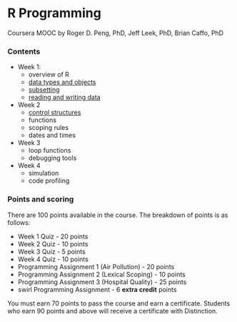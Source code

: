 R Programming
=============

Coursera MOOC by Roger D. Peng, PhD, Jeff Leek, PhD, Brian Caffo, PhD

### Contents
- Week 1:
  - overview of R
  - [data types and objects](week1-data-types.md)
  - [subsetting](week1-subsetting.md)
  - [reading and writing data](week1-read-write.md)
- Week 2
  - [control structures](week2-control.md)
  - functions
  - scoping rules
  - dates and times
- Week 3
  - loop functions
  - debugging tools
- Week 4
  - simulation
  - code profiling
  
### Points and scoring

There are 100 points available in the course. The breakdown of points is as follows:

- Week 1 Quiz - 20 points
- Week 2 Quiz - 10 points
- Week 3 Quiz - 5 points
- Week 4 Quiz - 10 points
- Programming Assignment 1 (Air Pollution) - 20 points
- Programming Assignment 2 (Lexical Scoping) - 10 points
- Programming Assignment 3 (Hospital Quality) - 25 points
- swirl Programming Assignment - 6 **extra credit** points

You must earn 70 points to pass the course and earn a certificate. Students who earn 90 points and above will receive a certificate with Distinction.
